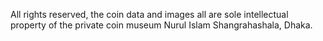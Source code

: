 All rights reserved, the coin data and images all are sole intellectual property of the private coin museum Nurul Islam Shangrahashala, Dhaka.
